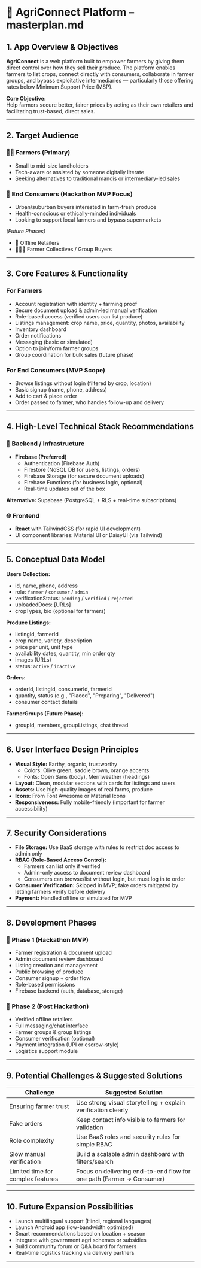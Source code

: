 # 🌾 AgriConnect Platform – masterplan.md

## 1. App Overview & Objectives

**AgriConnect** is a web platform built to empower farmers by giving them direct control over how they sell their produce. The platform enables farmers to list crops, connect directly with consumers, collaborate in farmer groups, and bypass exploitative intermediaries — particularly those offering rates below Minimum Support Price (MSP). 

**Core Objective:**  
Help farmers secure better, fairer prices by acting as their own retailers and facilitating trust-based, direct sales.

---

## 2. Target Audience

### 👨‍🌾 Farmers (Primary)
- Small to mid-size landholders
- Tech-aware or assisted by someone digitally literate
- Seeking alternatives to traditional mandis or intermediary-led sales

### 🛒 End Consumers (Hackathon MVP Focus)
- Urban/suburban buyers interested in farm-fresh produce
- Health-conscious or ethically-minded individuals
- Looking to support local farmers and bypass supermarkets

*(Future Phases)*
- 🏪 Offline Retailers
- 🧑‍🤝‍🧑 Farmer Collectives / Group Buyers

---

## 3. Core Features & Functionality

### For Farmers
- Account registration with identity + farming proof
- Secure document upload & admin-led manual verification
- Role-based access (verified users can list produce)
- Listings management: crop name, price, quantity, photos, availability
- Inventory dashboard
- Order notifications
- Messaging (basic or simulated)
- Option to join/form farmer groups
- Group coordination for bulk sales (future phase)

### For End Consumers (MVP Scope)
- Browse listings without login (filtered by crop, location)
- Basic signup (name, phone, address)
- Add to cart & place order
- Order passed to farmer, who handles follow-up and delivery

---

## 4. High-Level Technical Stack Recommendations

### 💾 Backend / Infrastructure
- **Firebase (Preferred)**  
  - Authentication (Firebase Auth)
  - Firestore (NoSQL DB for users, listings, orders)
  - Firebase Storage (for secure document uploads)
  - Firebase Functions (for business logic, optional)
  - Real-time updates out of the box

**Alternative:** Supabase (PostgreSQL + RLS + real-time subscriptions)

### 🌐 Frontend
- **React** with TailwindCSS (for rapid UI development)
- UI component libraries: Material UI or DaisyUI (via Tailwind)

---

## 5. Conceptual Data Model

**Users Collection:**
- id, name, phone, address
- role: `farmer` / `consumer` / `admin`
- verificationStatus: `pending` / `verified` / `rejected`
- uploadedDocs: [URLs]
- cropTypes, bio (optional for farmers)

**Produce Listings:**
- listingId, farmerId
- crop name, variety, description
- price per unit, unit type
- availability dates, quantity, min order qty
- images (URLs)
- status: `active` / `inactive`

**Orders:**
- orderId, listingId, consumerId, farmerId
- quantity, status (e.g., "Placed", "Preparing", "Delivered")
- consumer contact details

**FarmerGroups (Future Phase):**
- groupId, members, groupListings, chat thread

---

## 6. User Interface Design Principles

- **Visual Style:** Earthy, organic, trustworthy
  - Colors: Olive green, saddle brown, orange accents
  - Fonts: Open Sans (body), Merriweather (headings)
- **Layout:** Clean, modular sections with cards for listings and users
- **Assets:** Use high-quality images of real farms, produce
- **Icons:** From Font Awesome or Material Icons
- **Responsiveness:** Fully mobile-friendly (important for farmer accessibility)

---

## 7. Security Considerations

- **File Storage:** Use BaaS storage with rules to restrict doc access to admin only
- **RBAC (Role-Based Access Control):**  
  - Farmers can list only if verified  
  - Admin-only access to document review dashboard  
  - Consumers can browse/list without login, but must log in to order
- **Consumer Verification:** Skipped in MVP; fake orders mitigated by letting farmers verify before delivery
- **Payment:** Handled offline or simulated for MVP

---

## 8. Development Phases

### 🔹 Phase 1 (Hackathon MVP)
- Farmer registration & document upload
- Admin document review dashboard
- Listing creation and management
- Public browsing of produce
- Consumer signup + order flow
- Role-based permissions
- Firebase backend (auth, database, storage)

### 🔹 Phase 2 (Post Hackathon)
- Verified offline retailers
- Full messaging/chat interface
- Farmer groups & group listings
- Consumer verification (optional)
- Payment integration (UPI or escrow-style)
- Logistics support module

---

## 9. Potential Challenges & Suggested Solutions

| Challenge | Suggested Solution |
|----------|--------------------|
| Ensuring farmer trust | Use strong visual storytelling + explain verification clearly |
| Fake orders | Keep contact info visible to farmers for validation |
| Role complexity | Use BaaS roles and security rules for simple RBAC |
| Slow manual verification | Build a scalable admin dashboard with filters/search |
| Limited time for complex features | Focus on delivering end-to-end flow for one path (Farmer ➜ Consumer) |

---

## 10. Future Expansion Possibilities

- Launch multilingual support (Hindi, regional languages)
- Launch Android app (low-bandwidth optimized)
- Smart recommendations based on location + season
- Integrate with government agri schemes or subsidies
- Build community forum or Q&A board for farmers
- Real-time logistics tracking via delivery partners

---

